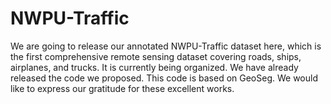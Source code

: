 # NWPU-Traffic
We are going to release our annotated NWPU-Traffic dataset here, which is the first comprehensive remote sensing dataset covering roads, ships, airplanes, and trucks. It is currently being organized. We have already released the code we proposed.
This code is based on GeoSeg. We would like to express our gratitude for these excellent works.
